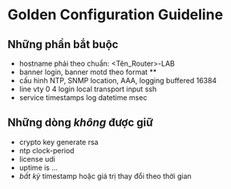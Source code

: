 # Golden Configuration Guideline

## Những phần bắt buộc
- hostname phải theo chuẩn: <Tên_Router>-LAB
- banner login, banner motd theo format **
- cấu hình NTP, SNMP location, AAA, logging buffered 16384
- line vty 0 4 login local transport input ssh
- service timestamps log datetime msec

## Những dòng *không* được giữ
- crypto key generate rsa
- ntp clock-period
- license udi
- uptime is ...
- *bất kỳ* timestamp hoặc giá trị thay đổi theo thời gian
